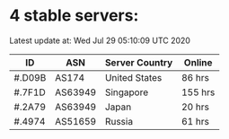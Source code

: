 # 4 stable servers:

Latest update at: Wed Jul 29 05:10:09 UTC 2020

| ID | ASN | Server Country | Online |
| -- | --- | -------------- | ------ |
| #.D09B | AS174 | United States | 86 hrs |
| #.7F1D | AS63949 | Singapore | 155 hrs |
| #.2A79 | AS63949 | Japan | 20 hrs |
| #.4974 | AS51659 | Russia | 61 hrs |

